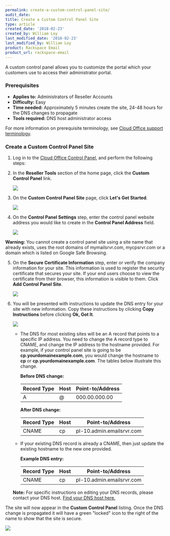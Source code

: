 ```yaml
---
permalink: create-a-custom-control-panel-site/
audit_date:
title: Create a Custom Control Panel Site
type: article
created_date: '2018-02-23'
created_by: William Loy
last_modified_date: '2018-02-23'
last_modified_by: William Loy
product: Rackspace Email
product_url: rackspace-email
---
```


A custom control panel allows you to customize the portal which your customers use to access their administrator portal.

### Prerequisites

- **Applies to:** Administrators of Reseller Accounts
- **Difficulty:** Easy
- **Time needed:** Approximately 5 minutes create the site, 24-48 hours for the DNS changes to propagate
- **Tools required:**  DNS host administrator access

For more information on prerequisite terminology, see [Cloud Office support terminology](/how-to/cloud-office-support-terminology).

### Create a Custom Control Panel Site

1. Log in to the [Cloud Office Control Panel](https://cp.rackspace.com), and perform the following steps:

2. In the **Reseller Tools** section of the home page, click the **Custom Control Panel** link.

   <img src="{% asset_path rackspace-email/create-a-custom-control-panel-site/customer_control_panel.png %}"/>

3. On the **Custom Control Panel Site** page, click **Let's Get Started**.

   <img src="{% asset_path rackspace-email/create-a-custom-control-panel-site/get_started.png %}"/>

4. On the **Control Panel Settings** step, enter the control panel website address you would like to create in the **Control Panel Address** field.

   <img src="{% asset_path rackspace-email/create-a-custom-control-panel-site/cp_address.png %}"/>


  **Warning:** You cannot create a control panel site using a site name that already exists, uses the root domains of mymailsrvr.com, mycpsrvr.com or a domain which is listed on Google Safe Browsing.

5. On the **Secure Certificate Information** step, enter or verify the company information for your site. This information is used to register the security certificate that secures your site. If your end users choose to view the certificate from their browser, this information is visible to them. Click **Add Control Panel Site**.

   <img src="{% asset_path rackspace-email/create-a-custom-control-panel-site/company_info.png %}"/>

6. You will be presented with instructions to update the DNS entry for your site with new information. Copy these instructions by clicking **Copy Instructions** before clicking **Ok, Got It**.

   <img src="{% asset_path rackspace-email/create-a-custom-control-panel-site/dns_info.png %}"/>

    - The DNS for most existing sites will be an A record that points to a specific IP address. You need to change the A record type to CNAME, and change the IP address to the hostname provided. For example, if your control panel site is going to be **cp.yourdomainexample.com**, you would change the hostname to **cp** or **cp.yourdomainexample.com**. The tables below illustrate this change.

        **Before DNS change:**

        |Record Type | Host | Point-to/Address |
        |---|---|---|
        |A| @ | 000.00.000.00 |

        **After DNS change:**

        |Record Type | Host | Point-to/Address |
        |---|---|---|
        |CNAME| cp | pl-10.admin.emailsrvr.com |

    - If your existing DNS record is already a CNAME, then just update the existing hostname to the new one provided.

        **Example DNS entry:**

        |Record Type | Host | Point-to/Address |
        |---|---|---|
        |CNAME| cp | pl-10.admin.emailsrvr.com |

    **Note:** For specific instructions on editing your DNS records, please contact your DNS host. [Find your DNS host here.](/how-to/find-dns-host)

The site will now appear in the **Custom Control Panel** listing. Once the DNS change is propagated it will have a green "locked" icon to the right of the name to show that the site is secure.

<img src="{% asset_path rackspace-email/create-a-private-label-webmail-site/secured.png %}"/>
